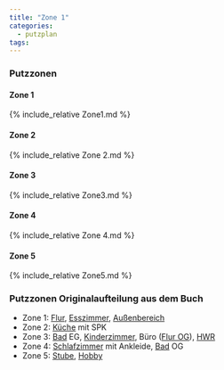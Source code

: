 ```yaml
---
title: "Zone 1"
categories:
  - putzplan
tags:
---
```

### Putzzonen
#### Zone 1
{%  include_relative Zone1.md %}
#### Zone 2
{%  include_relative Zone 2.md %}
#### Zone 3
{%  include_relative Zone3.md %}
#### Zone 4
{%  include_relative Zone 4.md %}
#### Zone 5
{%  include_relative Zone5.md %}

### Putzzonen Originalaufteilung aus dem Buch

-   Zone  1:  [Flur](../Flur),  [Esszimmer](../Esszimmer),  [Außenbereich](../Aussenbereich)
-   Zone  2:  [Küche](../Kueche)  mit SPK
-   Zone  3:  [Bad](../Bad) EG,  [Kinderzimmer](../Kinderzimmer), Büro ([Flur OG](../FlurOG)),  [HWR](../HWR)
-   Zone  4:  [Schlafzimmer](../Schlafzimmer)  mit Ankleide,  [Bad](../Bad) OG 
-   Zone  5:  [Stube](../Stube),  [Hobby](../Hobby)
<!--stackedit_data:
eyJoaXN0b3J5IjpbMTkwMzg1ODkwNywxOTM5NzU3NzA3XX0=
-->